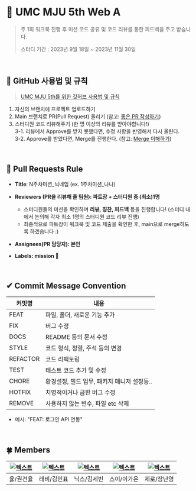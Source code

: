 # 💚 UMC MJU 5th Web A
> 주 1회 워크북 진행 후 미션 코드 공유 및 코드 리뷰를 통한 피드백을 주고 받습니다.
>
> 스터디 기간 : 2023년 9월 18일 ~ 2023년 11월 30일

<br>

## 📎 GitHub 사용법 및 규칙
   > [UMC MJU 5th를 위한 깃허브 사용법 및 규칙](https://makeus-challenge.notion.site/UMC-MJU-GITHUB-RULE-49d597d8c58c4089a4c51a519b7d5350?pvs=4)

1. 자신의 브랜치에 프로젝트 업로드하기
2. Main 브랜치로 PR(Pull Request) 올리기 (참고: [좋은 PR 작성하기](https://medium.com/hayanmind-tech-blog-kr/%EC%A2%8B%EC%9D%80-pr%EC%97%90-%EB%8C%80%ED%95%9C-%EB%8B%A8%EC%83%81-6586c3f757ac))
3. 스터디원 코드 리뷰해주기 (한 명 이상의 리뷰를 받아야합니다!)
   <br>
    3-1. 리뷰에서 Approve를 받지 못했다면, 수정 사항을 반영해서 다시 올린다.
   <br>
    3-2. Approve를 받았다면, Merge를 진행한다. (참고: [Merge 이해하기](https://im-developer.tistory.com/182))

<br>

## 🌱 Pull Requests Rule 
- **Title**: N주차미션_닉네임 (ex. 1주차미션_나나)

- **Reviewers (PR을 리뷰해 줄 팀원): 파트장 + 스터디원 중 (최소)1명**
   - 스터디원들의 미션을 확인하며 **리뷰, 칭찬, 피드백** 등을 진행합니다! (스터디 내에서 논의해 각자 최소 1명의 스터디원 코드 리뷰 진행) <br>
   - 최종적으로 파트장이 워크북 및 코드 제출을 확인한 후, main으로 merge하도록 하겠습니다 :)

- **Assignees(PR 담당자): 본인**

- **Labels: mission 🚀**

<br>

## ✔ Commit Message Convention
| 커밋명   | 내용                                        |
| -------- | ------------------------------------------- |
| FEAT     | 파일, 폴더, 새로운 기능 추가                |
| FIX      | 버그 수정                                   |
| DOCS     | README 등의 문서 수정                         |
| STYLE    | 코드 형식, 정렬, 주석 등의 변경             |
| REFACTOR | 코드 리팩토링                               |
| TEST     | 테스트 코드 추가 및 수정                            |
| CHORE    | 환경설정, 빌드 업무, 패키지 매니저 설정등.. |
| HOTFIX   | 치명적이거나 급한 버그 수정                 |
| REMOVE   | 사용하지 않는 변수, 파일 etc 삭제           |

- 예시: "FEAT: 로그인 API 연동"

<br>

## 🍀 Members
| [![텍스트](https://avatars.githubusercontent.com/u/94598346?v=4)](https://github.com/ggongjae) | [![텍스트](https://avatars.githubusercontent.com/u/56537513?v=4)](https://github.com/rabbitate) | [![텍스트](https://avatars.githubusercontent.com/u/94587782?v=4)](https://github.com/IDsebin) | [![텍스트](https://avatars.githubusercontent.com/u/72345074?v=4)](https://github.com/rlotr02) | [![텍스트](https://avatars.githubusercontent.com/u/114395452?v=4)](https://github.com/warmzer0) | 
|:---:|:---:|:---:|:---:|:---:|
| 율/권건율 | 래비/김민표 | 닉스/김세빈 | 스이/이가은 | 제로/장난영 |
